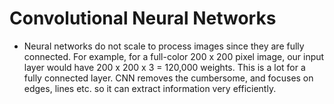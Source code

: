 # Convolutional Neural Networks
- Neural networks do not scale to process images since they are fully connected. For example, for a full-color 200 x 200 pixel image, our input layer would have 200 x 200 x 3 = 120,000 weights. This is a lot for a fully connected layer. CNN removes the cumbersome, and focuses on edges, lines etc. so it can extract information very efficiently.
